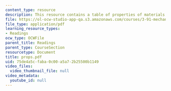 ```yaml
---
content_type: resource
description: This resource contains a table of properties of materials.
file: https://ol-ocw-studio-app-qa.s3.amazonaws.com/courses/3-91-mechanical-behavior-of-plastics-spring-2007/75de4a5cfaba0c00a5a72b25500b1149_props.pdf
file_type: application/pdf
learning_resource_types:
- Readings
ocw_type: OCWFile
parent_title: Readings
parent_type: CourseSection
resourcetype: Document
title: props.pdf
uid: 75de4a5c-faba-0c00-a5a7-2b25500b1149
video_files:
  video_thumbnail_file: null
video_metadata:
  youtube_id: null
---
```

